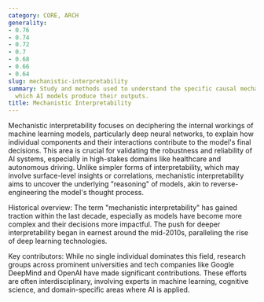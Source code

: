 ```yaml
---
category: CORE, ARCH
generality:
- 0.76
- 0.74
- 0.72
- 0.7
- 0.68
- 0.66
- 0.64
slug: mechanistic-interpretability
summary: Study and methods used to understand the specific causal mechanisms through
  which AI models produce their outputs.
title: Mechanistic Interpretability
---
```


Mechanistic interpretability focuses on deciphering the internal workings of machine learning models, particularly deep neural networks, to explain how individual components and their interactions contribute to the model's final decisions. This area is crucial for validating the robustness and reliability of AI systems, especially in high-stakes domains like healthcare and autonomous driving. Unlike simpler forms of interpretability, which may involve surface-level insights or correlations, mechanistic interpretability aims to uncover the underlying "reasoning" of models, akin to reverse-engineering the model's thought process.

Historical overview: The term "mechanistic interpretability" has gained traction within the last decade, especially as models have become more complex and their decisions more impactful. The push for deeper interpretability began in earnest around the mid-2010s, paralleling the rise of deep learning technologies.

Key contributors: While no single individual dominates this field, research groups across prominent universities and tech companies like Google DeepMind and OpenAI have made significant contributions. These efforts are often interdisciplinary, involving experts in machine learning, cognitive science, and domain-specific areas where AI is applied.